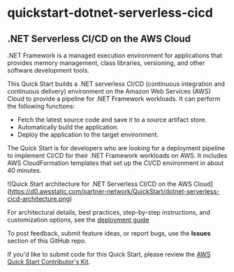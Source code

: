 # quickstart-dotnet-serverless-cicd
## .NET Serverless CI/CD on the AWS Cloud

.NET Framework is a managed execution environment for applications that provides memory management, class libraries, versioning, and other software development tools.

This Quick Start builds a .NET serverless CI/CD (continuous integration and continuous delivery) environment on the Amazon Web Services (AWS) Cloud to provide a pipeline for .NET Framework workloads. It can perform the following functions:

- Fetch the latest source code and save it to a source artifact store.
- Automatically build the application.
- Deploy the application to the target environment.

The Quick Start is for developers who are looking for a deployment pipeline to implement CI/CD for their .NET Framework workloads on AWS. It includes AWS CloudFormation templates that set up the CI/CD environment in about 40 minutes.

!(Quick Start architecture for .NET Serverless CI/CD on the AWS Cloud](https://d0.awsstatic.com/partner-network/QuickStart/dotnet-serverless-cicd-architecture.png)

For architectural details, best practices, step-by-step instructions, and customization options, see the [deployment guide](https://aws-quickstart.s3.amazonaws.com/quickstart-dotnet-serverless-cicd/doc/dotnet-serverless-cicd-on-the-aws-cloud.pdf)

To post feedback, submit feature ideas, or report bugs, use the **Issues** section of this GitHub repo.

If you'd like to submit code for this Quick Start, please review the [AWS Quick Start Contributor's Kit](https://aws-quickstart.github.io/).
